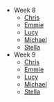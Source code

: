 * Week 8
    * [Chris](/individual_report/week8/chris.md)
    * [Emmie](/individual_report/week8/emmie.md)
    * [Lucy](/individual_report/week8/lucy.md)
    * [Michael](/individual_report/week8/michael.md)
    * [Stella](/individual_report/week8/stella.md)
* Week 9
    * [Chris](/individual_report/week9/chris.md)
    * [Emmie](/individual_report/week9/emmie.md)
    * [Lucy](/individual_report/week9/lucy.md)
    * [Michael](/individual_report/week9/michael.md)
    * [Stella](/individual_report/week9/stella.md)